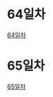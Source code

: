 # 64일차
[64일차](https://www.notion.so/bluecandle/AIFFEL_64-2020-10-27-975501b90a1e47939a19dcd561b3c250)

# 65일차
[65일차](https://www.notion.so/bluecandle/AIFFEL_65-2020-10-28-b041702edc934fc39c8ca9a418e40dd6)